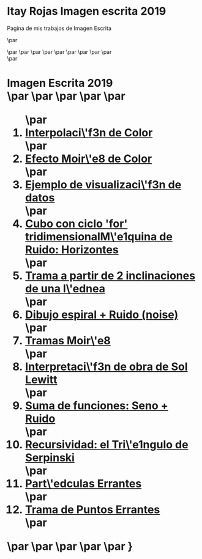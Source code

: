 # Itay Rojas Imagen escrita 2019
Pagina de mis trabajos de Imagen Escrita

\par
<head>\par
    <meta charset="UTF-8">\par
    <meta name="viewport" content="width=device-width, user-scalable=no" />\par
    <link rel="stylesheet" href="style.css">\par
    <title>Imagen Escrita 2019</title>\par
</head>\par
\par
<body>\par
\par
    <div id="container">\par
        <h1>Imagen Escrita 2019<br>\par
\par
\par
\par
\par
        <ol>\par
            <li><a href="Boveda/">Interpolaci\'f3n de Color</a></li>\par
            <li><a href="Efecto mar/">Efecto Moir\'e8 de Color</a></li>\par
            <li><a href="Ejercicio 1/">Ejemplo de visualizaci\'f3n de datos</a></li>\par
            <li><a href="Espiral tricolor">Cubo con ciclo 'for' tridimensional</a\par
            <li><a href="noise_machine/">M\'e1quina de Ruido: Horizontes</a></li>\par
            <li><a href="pattern_01/">Trama a partir de 2 inclinaciones de una l\'ednea</a></li>\par
            <li><a href="Spiral_noise/">Dibujo espiral + Ruido (noise)</a></li>\par
            <li><a href="Tramas_Moire/">Tramas Moir\'e8</a></li>\par
            <li><a href="Lewitt_2_con_arreglo/">Interpretaci\'f3n de obra de Sol Lewitt</a></li>\par
            <li><a href="Noise_+_Sin/">Suma de funciones: Seno + Ruido</a></li>\par
            <li><a href="Triangulo_de_Serpinski/">Recursividad: el Tri\'e1ngulo de Serpinski</a></li>\par
            <li><a href="Wanderer">Part\'edculas Errantes</a></li>\par
            <li><a href="Wanderer_mesh/">Trama de Puntos Errantes</a></li>\par
        </ol>\par
</body>\par
\par
</html>\par
    \par
}

